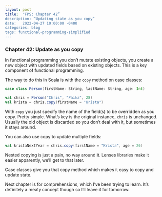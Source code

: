 ```yaml
---
layout: post
title:  "FPS: Chapter 42”
description: “Updating state as you copy”
date:   2022-04-27 10:00:00 -0400
categories: blog
tags: functional-programming-simplified
---
```

### Chapter 42: Update as you copy
In functional programming you don’t mutate existing objects, you create a new object with updated fields based on existing objects.  This is a key component of functional programming.

The way to do this in Scala is with the `copy` method on case classes:
```scala
case class Person(firstName: String, lastName: String, age: Int)

val chris = Person("Chris", "Paika", 28)
val krista = chris.copy(firstName = "Krista")
```

With `copy` you just specify the name of the field(s) to be overridden as you copy.  Pretty simple.  What’s key is the original instance, `chris` is unchanged.    Usually the old object is discarded so you don’t deal with it, but sometimes it stays around.  

You can also use copy to update multiple fields:
```scala
val kristaNextYear = chris.copy(firstName = "Krista", age = 26)
```

Nested copying is just a pain, no way around it.  Lenses libraries make it easier apparently, we’ll get to that later.  

Case classes give you that copy method which makes it easy to copy and update state.  

Next chapter is for comprehensions, which I’ve been trying to learn.  It’s definitely a meaty concept though so I’ll leave it for tomorrow. 